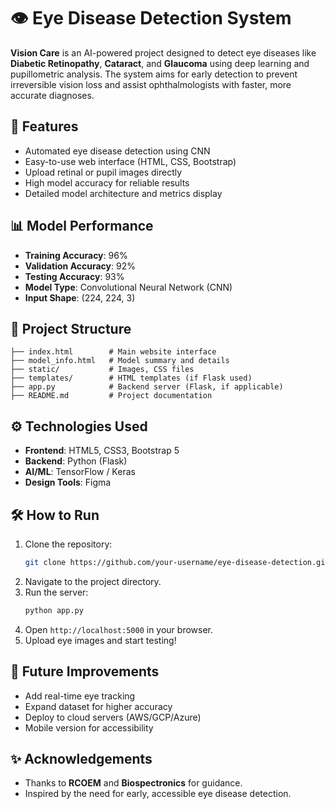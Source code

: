 # 👁️ Eye Disease Detection System

**Vision Care** is an AI-powered project designed to detect eye diseases like **Diabetic Retinopathy**, **Cataract**, and **Glaucoma** using deep learning and pupillometric analysis. The system aims for early detection to prevent irreversible vision loss and assist ophthalmologists with faster, more accurate diagnoses.

## 🚀 Features
- Automated eye disease detection using CNN
- Easy-to-use web interface (HTML, CSS, Bootstrap)
- Upload retinal or pupil images directly
- High model accuracy for reliable results
- Detailed model architecture and metrics display

## 📊 Model Performance
- **Training Accuracy**: 96%
- **Validation Accuracy**: 92%
- **Testing Accuracy**: 93%
- **Model Type**: Convolutional Neural Network (CNN)
- **Input Shape**: (224, 224, 3)

## 📂 Project Structure
```
├── index.html        # Main website interface
├── model_info.html   # Model summary and details
├── static/           # Images, CSS files
├── templates/        # HTML templates (if Flask used)
├── app.py            # Backend server (Flask, if applicable)
├── README.md         # Project documentation
```

## ⚙️ Technologies Used
- **Frontend**: HTML5, CSS3, Bootstrap 5
- **Backend**: Python (Flask)
- **AI/ML**: TensorFlow / Keras
- **Design Tools**: Figma

## 🛠️ How to Run
1. Clone the repository:
   ```bash
   git clone https://github.com/your-username/eye-disease-detection.git
   ```
2. Navigate to the project directory.
3. Run the server:
   ```bash
   python app.py
   ```
4. Open `http://localhost:5000` in your browser.
5. Upload eye images and start testing!

## 📌 Future Improvements
- Add real-time eye tracking
- Expand dataset for higher accuracy
- Deploy to cloud servers (AWS/GCP/Azure)
- Mobile version for accessibility

## ✨ Acknowledgements
- Thanks to **RCOEM** and **Biospectronics** for guidance.
- Inspired by the need for early, accessible eye disease detection.
